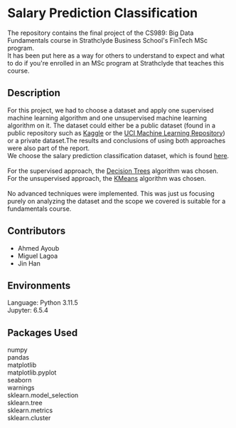 # Salary Prediction Classification
The repository contains the final project of the CS989: Big Data Fundamentals course in Strathclyde Business School's FinTech MSc program. <br />
It has been put here as a way for others to understand to expect and what to do if you're enrolled in an MSc program at Strathclyde that teaches this course.

## Description
For this project, we had to choose a dataset and apply one supervised machine learning algorithm and one unsupervised machine learning algorithm on it. The dataset could either be a public dataset (found in a public repository such as [Kaggle](https://www.kaggle.com/) or the [UCI Machine Learning Repository](https://archive.ics.uci.edu/)) or a private dataset.The results and conclusions of using both approaches were also part of the report. <br />
We choose the salary prediction classification dataset, which is found [here](https://www.kaggle.com/datasets/ayessa/salary-prediction-classification/data).
<br /> <br />
For the supervised approach, the [Decision Trees](https://scikit-learn.org/stable/modules/tree.html#:~:text=Decision%20Trees%20(DTs)%20are%20a,as%20a%20piecewise%20constant%20approximation.) algorithm was chosen.
<br />
For the unsupervised approach, the [KMeans](https://scikit-learn.org/stable/modules/generated/sklearn.cluster.KMeans.html) algorithm was chosen.
<br /> <br />
No advanced techniques were implemented. This was just us focusing purely on analyzing the dataset and the scope we covered is suitable for a fundamentals course.

## Contributors
<ul>
  <li>Ahmed Ayoub</li>
  <li>Miguel Lagoa</li>
  <li>Jin Han</li>
</ul>

## Environments
Language: Python 3.11.5 <br />
Jupyter: 6.5.4 <br />

## Packages Used
numpy <br />
pandas <br />
matplotlib <br />
matplotlib.pyplot <br />
seaborn <br />
warnings <br />
sklearn.model_selection <br />
sklearn.tree <br />
sklearn.metrics <br />
sklearn.cluster <br />
